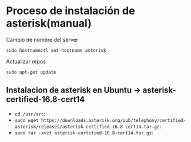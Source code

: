 # Proceso de instalación de asterisk(manual)

Cambio de nombre del server
```
sudo hostnamectl set-hostname asterisk

```
Actualizar repos

```
sudo apt-get update

```
## Instalacion de asterisk en Ubuntu -> asterisk-certified-16.8-cert14

* `cd /usr/src`: 
* `sudo wget https://downloads.asterisk.org/pub/telephony/certified-asterisk/releases/asterisk-certified-16.8-cert14.tar.gz`: 
* `sudo tar -xvzf asterisk-certified-16.8-cert14.tar.gz`: 

